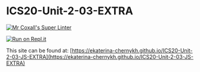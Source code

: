 # ICS20-Unit-2-03-EXTRA

[![Mr Coxall's Super Linter](https://github.com/ekaterina-chernykh/ICS20-Unit-2-03-JS-EXTRA/workflows/Mr%20Coxall's%20Super%20Linter/badge.svg)](https://github.com/ekaterina-chernykh/ICS20-Unit-2-03-JS-EXTRA/actions/)

[![Run on Repl.it](https://repl.it/badge/github/ekaterina-chernykh/ICS20-Unit-2-03-JS-EXTRA)](https://repl.it/github/ekaterina-chernykh/ICS20-Unit-2-03-JS-EXTRA)

This site can be found at: [https://ekaterina-chernykh.github.io/ICS20-Unit-2-03-JS-EXTRA](https://ekaterina-chernykh.github.io/ICS20-Unit-2-03-JS-EXTRA)
